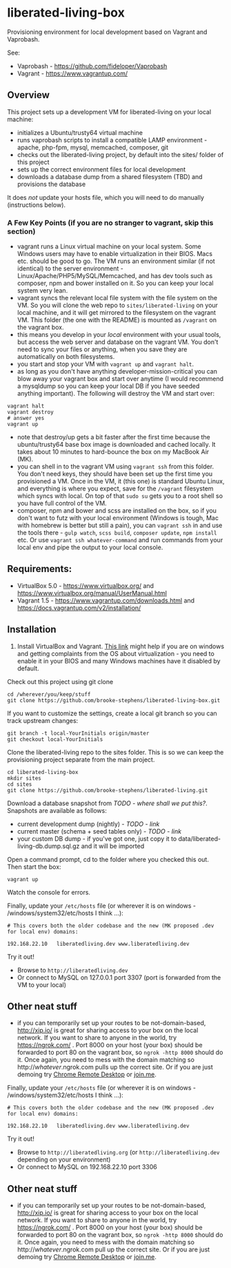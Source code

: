 # liberated-living-box

Provisioning environment for local development based on Vagrant and Vaprobash.

See:

* Vaprobash - https://github.com/fideloper/Vaprobash
* Vagrant - https://www.vagrantup.com/

## Overview 

This project sets up a development VM for liberated-living on your local machine:

* initializes a Ubuntu/trusty64 virtual machine
* runs vaprobash scripts to install a compatible LAMP environment - apache, php-fpm, mysql, memcached, composer, git
* checks out the liberated-living project, by default into the sites/ folder of this project
* sets up the correct environment files for local development
* downloads a database dump from a shared filesystem (TBD) and provisions the database

It does *not* update your hosts file, which you will need to do manually (instructions below).

### A Few Key Points (if you are no stranger to vagrant, skip this section)

* vagrant runs a Linux virtual machine on your local system.  Some Windows users may have to enable virtualization in their BIOS.  Macs etc. should be good to go.  The VM runs an environment similar (if not identical) to the server environment - Linux/Apache/PHP5/MySQL/Memcached, and has dev tools such as composer, npm and bower installed on it.  So you can keep your local system very lean.  
* vagrant syncs the relevant local file system with the file system on the VM.  So you will clone the web repo to `sites/liberated-living` on your local machine, and it will get mirrored to the filesystem on the vagrant VM.  This folder (the one with the README) is mounted as `/vagrant` on the vagrant box.
* this means you develop in your *local* environment with your usual tools, but access the web server and database on the vagrant VM.  You don't need to sync your files or anything, when you save they are automatically on both filesystems.
* you start and stop your VM with `vagrant up` and `vagrant halt`.  
* as long as you don't have anything developer-mission-critical you can blow away your vagrant box and start over anytime (I would recommend a mysqldump so you can keep your local DB if you have seeded anything important).  The following will destroy the VM and start over:

```
vagrant halt
vagrant destroy
# answer yes
vagrant up
```

* note that destroy/up gets a bit faster after the first time because the ubuntu/trusty64 base box image is downloaded and cached locally. It takes about 10 minutes to hard-bounce the box on my MacBook Air (MK).
* you can shell in to the vagrant VM using `vagrant ssh` from this folder.  You don't need keys, they should have been set up the first time you provisioned a VM.  Once in the VM, it (this one) is standard Ubuntu Linux, and everything is where you expect, save for the `/vagrant` filesystem which syncs with local.  On top of that `sudo su` gets you to a root shell so you have full control of the VM.
* composer, npm and bower and scss are installed on the box, so if you don't want to futz with your local environment (Windows is tough, Mac with homebrew is better but still a pain), you can `vagrant ssh` in and use the tools there - `gulp watch`, `scss build`, `composer update`, `npm install` etc.  Or use `vagrant ssh whatever-command` and run commands from your local env and pipe the output to your local console.

## Requirements:

* VirtualBox 5.0 - https://www.virtualbox.org/ and https://www.virtualbox.org/manual/UserManual.html
* Vagrant 1.5 - https://www.vagrantup.com/downloads.html and https://docs.vagrantup.com/v2/installation/

## Installation

1. Install VirtualBox and Vagrant.  [This link](http://stackoverflow.com/questions/24547805/oracle-virtualbox-vt-x-is-disabled-in-the-bios) might help if you are on windows and getting complaints from the OS about virtualization - you need to enable it in your BIOS and many Windows machines have it disabled by default.

Check out this project using git clone

```
cd /wherever/you/keep/stuff
git clone https://github.com/brooke-stephens/liberated-living-box.git
```

If you want to customize the settings, create a local git branch so you can track upstream changes:

``` 
git branch -t local-YourInitials origin/master 
git checkout local-YourInitials

```

Clone the liberated-living repo to the sites folder.  This is so we can keep the provisioning project separate from the main project.

```
cd liberated-living-box
mkdir sites
cd sites
git clone https://github.com/brooke-stephens/liberated-living.git

```

Download a database snapshot from *TODO - where shall we put this?*.  Snapshots are available as follows:

* current development dump (nightly) - *TODO - link*
* current master (schema + seed tables only) - *TODO - link*
* your custom DB dump - if you've got one, just copy it to data/liberated-living-db.dump.sql.gz and it will be imported

Open a command prompt, cd to the folder where you checked this out.  Then start the box:
  
``` 
vagrant up 
```

Watch the console for errors. 

Finally, update your `/etc/hosts` file (or wherever it is on windows - /windows/system32/etc/hosts I think ...):

```
# This covers both the older codebase and the new (MK proposed .dev for local env) domains:

192.168.22.10   liberatedliving.dev www.liberatedliving.dev

```

Try it out! 

* Browse to `http://liberatedliving.dev`
* Or connect to MySQL on 127.0.0.1 port 3307 (port is forwarded from the VM to your local)

## Other neat stuff

* if you can temporarily set up your routes to be not-domain-based, http://xip.io/ is great for sharing access to your box on the local network.  If you want to share to anyone in the world, try https://ngrok.com/ .  Port 8000 on your host (your box) should be forwarded to port 80 on the vagrant box, so `ngrok -http 8000` should do it.  Once again, you need to mess with the domain matching so http://*whatever*.ngrok.com pulls up the correct site.  Or if you are just demoing try [Chrome Remote Desktop](https://chrome.google.com/webstore/detail/chrome-remote-desktop/gbchcmhmhahfdphkhkmpfmihenigjmpp?hl=en) or [join.me](http://join.me).



Finally, update your `/etc/hosts` file (or wherever it is on windows - /windows/system32/etc/hosts I think ...):

```
# This covers both the older codebase and the new (MK proposed .dev for local env) domains:

192.168.22.10   liberatedliving.dev www.liberatedliving.dev

```

Try it out! 

* Browse to `http://liberatedliving.org` (or `http://liberatedliving.dev` depending on your environment)
* Or connect to MySQL on 192.168.22.10 port 3306

## Other neat stuff

* if you can temporarily set up your routes to be not-domain-based, http://xip.io/ is great for sharing access to your box on the local network.  If you want to share to anyone in the world, try https://ngrok.com/ .  Port 8000 on your host (your box) should be forwarded to port 80 on the vagrant box, so `ngrok -http 8000` should do it.  Once again, you need to mess with the domain matching so http://*whatever*.ngrok.com pull up the correct site.  Or if you are just demoing try [Chrome Remote Desktop](https://chrome.google.com/webstore/detail/chrome-remote-desktop/gbchcmhmhahfdphkhkmpfmihenigjmpp?hl=en) or [join.me](http://join.me).
